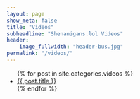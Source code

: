 ```yaml
---
layout: page
show_meta: false
title: "Videos"
subheadline: "Shenanigans.lol Videos"
header:
    image_fullwidth: "header-bus.jpg"
permalink: "/videos/"
---
```

<ul>
    {% for post in site.categories.videos %}
    <li><a href="{{ site.url }}{{ post.url }}">{{ post.title }}</a></li>
    {% endfor %}
</ul>